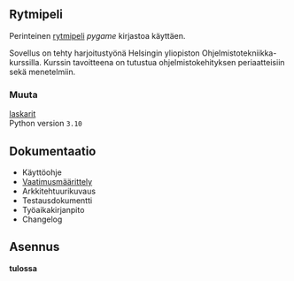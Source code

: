 ﻿## Rytmipeli

Perinteinen [rytmipeli](https://en.wikipedia.org/wiki/Rhythm_game) <em>pygame</em> kirjastoa käyttäen.<br>

Sovellus on tehty harjoitustyönä Helsingin yliopiston Ohjelmistotekniikka-kurssilla. Kurssin tavoitteena on tutustua ohjelmistokehityksen periaatteisiin sekä menetelmiin.
<br>

### Muuta

[laskarit](https://github.com/koenol/ot-harjoitustyo/tree/main/laskarit)<br>
Python version `3.10`

## Dokumentaatio

-   Käyttöohje<br>
-   [Vaatimusmäärittely](https://github.com/koenol/ot-harjoitustyo/tree/main/dokumentaatio/vaatimusmaarittely.md)<br>
-   Arkkitehtuurikuvaus<br>
-   Testausdokumentti<br>
-   Työaikakirjanpito<br>
-   Changelog<br>

## Asennus

**tulossa**
